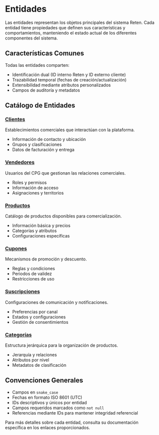 # Entidades

Las entidades representan los objetos principales del sistema Reten. Cada entidad tiene propiedades que definen sus características y comportamientos, manteniendo el estado actual de los diferentes componentes del sistema.

## Características Comunes

Todas las entidades comparten:
- Identificación dual (ID interno Reten y ID externo cliente)
- Trazabilidad temporal (fechas de creación/actualización)
- Extensibilidad mediante atributos personalizados
- Campos de auditoría y metadatos

## Catálogo de Entidades

### [Clientes](./client/README.md)
Establecimientos comerciales que interactúan con la plataforma.
- Información de contacto y ubicación
- Grupos y clasificaciones
- Datos de facturación y entrega

### [Vendedores](./seller/README.md)
Usuarios del CPG que gestionan las relaciones comerciales.
- Roles y permisos
- Información de acceso
- Asignaciones y territorios

### [Productos](./product/README.md)
Catálogo de productos disponibles para comercialización.
- Información básica y precios
- Categorías y atributos
- Configuraciones específicas

### [Cupones](./coupon/README.md)
Mecanismos de promoción y descuento.
- Reglas y condiciones
- Periodos de validez
- Restricciones de uso

### [Suscripciones](./subscription/README.md)
Configuraciones de comunicación y notificaciones.
- Preferencias por canal
- Estados y configuraciones
- Gestión de consentimientos

### [Categorías](./category/README.md)
Estructura jerárquica para la organización de productos.
- Jerarquía y relaciones
- Atributos por nivel
- Metadatos de clasificación

## Convenciones Generales

- Campos en `snake_case`
- Fechas en formato ISO 8601 (UTC)
- IDs descriptivos y únicos por entidad
- Campos requeridos marcados como `not null`
- Referencias mediante IDs para mantener integridad referencial

Para más detalles sobre cada entidad, consulta su documentación específica en los enlaces proporcionados. 